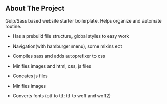 ## About The Project

Gulp/Sass based website starter boilerplate. Helps organize and automate routine.

- Has a prebuild file structure, global styles to easy work
- Navigation(with hamburger menu), some mixins ect

- Compiles sass and adds autoprefixer to css
- Minifies images and html, css, js files
- Concates js files
- Minifies images
- Converts fonts (otf to ttf; ttf to woff and woff2)
